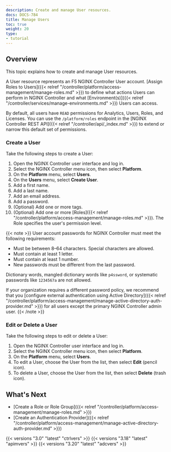 ```yaml
---
description: Create and manage User resources.
docs: DOCS-784
title: Manage Users
toc: true
weight: 20
type:
- tutorial
---
```


## Overview

This topic explains how to create and manage User resources.

A User resource represents an F5 NGINX Controller User account. [Assign Roles to Users]({{< relref "/controller/platform/access-management/manage-roles.md" >}}) to define what actions Users can perform in NGINX Controller and what [Environment(s)]({{< relref "/controller/services/manage-environments.md" >}}) Users can access.

By default, all users have `READ` permissions for Analytics, Users, Roles, and Licenses. You can use the `/platform/roles` endpoint in the [NGINX Controller REST API]({{< relref "/controller/api/_index.md" >}}) to extend or narrow this default set of permissions.

### Create a User

Take the following steps to create a User:

1. Open the NGINX Controller user interface and log in.
2. Select the NGINX Controller menu icon, then select **Platform**.
3. On the **Platform** menu, select **Users**.
4. On the **Users** menu, select **Create User**.
5. Add a first name.
6. Add a last name.
7. Add an email address.
8. Add a password.
9. (Optional) Add one or more tags.
10. (Optional) Add one or more [Roles]({{< relref "/controller/platform/access-management/manage-roles.md" >}}). The Role specifies the user's permission level.

{{< note >}}
User account passwords for NGINX Controller must meet the following requirements:

- Must be between 8–64 characters. Special characters are allowed.
- Must contain at least 1 letter.
- Must contain at least 1 number.
- New passwords must be different from the last password.

Dictionary words, mangled dictionary words like `p4ssword`, or systematic passwords like `1234567a` are not allowed.

If your organization requires a different password policy, we recommend that you [configure external authentication using Active Directory]({{< relref "/controller/platform/access-management/manage-active-directory-auth-provider.md" >}}) for all users except the primary NGINX Controller admin user.
{{< /note >}}

### Edit or Delete a User

Take the following steps to edit or delete a User:

1. Open the NGINX Controller user interface and log in.
2. Select the NGINX Controller menu icon, then select **Platform**.
3. On the **Platform** menu, select **Users**.
4. To edit a User, choose the User from the list, then select **Edit** (pencil icon).
5. To delete a User, choose the User from the list, then select **Delete** (trash icon).

## What's Next

- [Create a Role or Role Group]({{< relref "/controller/platform/access-management/manage-roles.md" >}})
- [Create an Authentication Provider]({{< relref "/controller/platform/access-management/manage-active-directory-auth-provider.md" >}})

{{< versions "3.0" "latest" "ctrlvers" >}}
{{< versions "3.18" "latest" "apimvers" >}}
{{< versions "3.20" "latest" "adcvers" >}}
